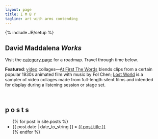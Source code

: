 ```yaml
---
layout: page
title: I M B Y
tagline: art with arms contending
---
```

{% include JB/setup %}

## David Maddalena *Works*
Visit the [category page](http://www.imby.net/categories.html) for a roadmap. Travel through time below.

**Featured**: [video](http://www.imby.net/categories.html#video-ref) collages&mdash;[At First The Words](20150801/first-the-words) blends clips from a certain popular 1930s animated film with music by Fol Chen; [Lost World](20170526/lost-world) is a sampler of video collages made from full-length silent films and intended for display during a listening session or stage set.

&nbsp;

## p o s t s


<ul class="posts">
  {% for post in site.posts %}
    <li><span>{{ post.date | date_to_string }}</span> &raquo; <a href="{{ BASE_PATH }}{{ post.url }}">{{ post.title }}</a></li>
  {% endfor %}
</ul>
